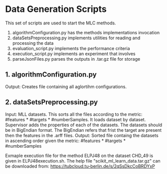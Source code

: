 # Data Generation Scripts

This set of scripts are used to start the MLC methods. 

1. algorithmConfiguration.py has the methods implementations invocation
2. dataSetsPreprocessing.py implements utilities for reading and processing the data
3. evaluation_script.py implements the performance criteria
4. execution_script.py implements an experiment that involves   
5. parseJsonFiles.py parses the outputs in .tar.gz file for storage



## 1. algorithmConfiguration.py
Output: Creates file containing all aglortihm configurations.


## 2. dataSetsPreprocessing.py
Input: MLL datasets.
This sorts all the files according to the metric: #features * #targets * #numberSamples.
It loads dataset by dataset. 
Supervisor adds the properties of each of the datasets.
The datasets should be in BigEndian format. The BigEndian refers that frist the target are present then the features in the .arff files.
Output: Sorted file containg the datasets in ascending order given the metric: #features * #targets * #numberSamples

Exmaple execution file for the method ELPJ48 on the dataset CHD_49 is given in ELPJ48execution.sh. 
The help file "scikit_ml_learn_data.tar.gz" can be downloaded from: https://tubcloud.tu-berlin.de/s/2qSsDkcCoBRDYxP
